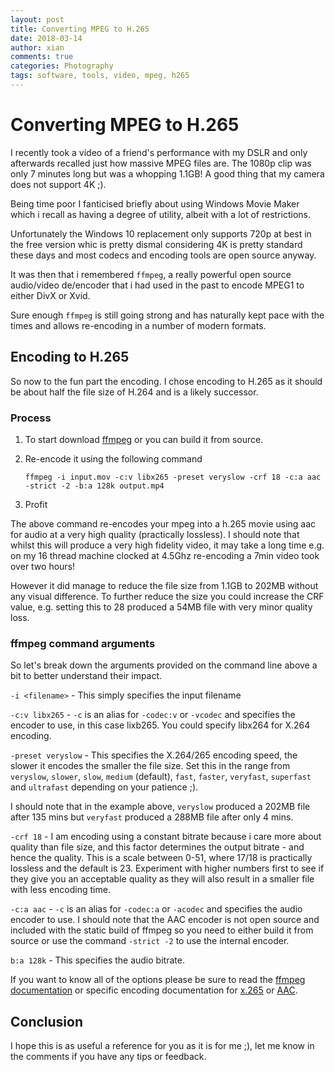 ```yaml
---
layout: post
title: Converting MPEG to H.265
date: 2018-03-14
author: xian
comments: true
categories: Photography
tags: software, tools, video, mpeg, h265
---
```


# Converting MPEG to H.265

I recently took a video of a friend's performance with my DSLR and only afterwards recalled just how massive MPEG files are. The 1080p clip was only 7 minutes long but was a whopping 1.1GB! A good thing that my camera does not support 4K ;).

Being time poor I fanticised briefly about using Windows Movie Maker which i recall as having a degree of utility, albeit with a lot of restrictions. 

Unfortunately the Windows 10 replacement only supports 720p at best in the free version whic is pretty dismal considering 4K is pretty standard these days and most codecs and encoding tools are open source anyway.

It was then that i remembered `ffmpeg`, a really powerful open source audio/video de/encoder that i had used in the past to encode MPEG1 to either DivX or Xvid.

Sure enough `ffmpeg` is still going strong and has naturally kept pace with the times and allows re-encoding in a number of modern formats.

## Encoding to H.265

So now to the fun part the encoding. I chose encoding to H.265 as it should be about half the file size of H.264 and is a likely successor.

### Process

1. To start download [ffmpeg](https://www.ffmpeg.org/download.html) or you can build it from source.
2. Re-encode it using the following command

    `ffmpeg -i input.mov -c:v libx265 -preset veryslow -crf 18 -c:a aac -strict -2 -b:a 128k output.mp4`
3. Profit

The above command re-encodes your mpeg into a h.265 movie using aac for audio at a very high quality (practically lossless). I should note that whilst this will produce a very high fidelity video, it may take a long time e.g. on my 16 thread machine clocked at 4.5Ghz re-encoding a 7min video took over two hours!

However it did manage to reduce the file size from 1.1GB to 202MB without any visual difference. To further reduce the size you could increase the CRF value, e.g. setting this to 28 produced a 54MB file with very minor quality loss.

### ffmpeg command arguments

So let's break down the arguments provided on the command line above a bit to better understand their impact.

`-i <filename>` - This simply specifies the input filename

`-c:v libx265` - `-c` is an alias for `-codec:v` or `-vcodec` and specifies the encoder to use, in this case lixb265. You could specify libx264 for X.264 encoding.

`-preset veryslow` - This specifies the X.264/265 encoding speed, the slower it encodes the smaller the file size. Set this in the range from `veryslow`, `slower`, `slow`, `medium` (default), `fast`, `faster`, `veryfast`, `superfast` and `ultrafast` depending on your patience ;).

I should note that in the example above, `veryslow` produced a 202MB file after 135 mins but `veryfast` produced a 288MB file after only 4 mins.

`-crf 18` - I am encoding using a constant bitrate because i care more about quality than file size, and this factor determines the output bitrate - and hence the quality. This is a scale between 0-51, where 17/18 is practically lossless and the default is 23. Experiment with higher numbers first to see if they give you an acceptable quality as they will also result in a smaller file with less encoding time.

`-c:a aac` - `-c` is an alias for `-codec:a` or `-acodec` and specifies the audio encoder to use. I should note that the AAC encoder is not open source and included with the static build of ffmpeg so you need to either build it from source or use the command `-strict -2` to use the internal encoder.

`b:a 128k` - This specifies the audio bitrate.

If you want to know all of the options please be sure to read the [ffmpeg documentation](https://ffmpeg.org/ffmpeg.html) or specific encoding documentation for [x.265](https://trac.ffmpeg.org/wiki/Encode/H.265) or [AAC](https://trac.ffmpeg.org/wiki/Encode/AAC).

## Conclusion

I hope this is as useful a reference for you as it is for me ;), let me know in the comments if you have any tips or feedback.